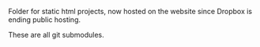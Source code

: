﻿Folder for static html projects,
now hosted on the website since Dropbox is ending public hosting.

These are all git submodules.